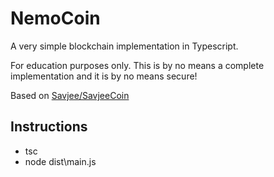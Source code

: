 # NemoCoin

A very simple blockchain implementation in Typescript.

For education purposes only. This is by no means a complete implementation and it is by no means secure!

Based on [Savjee/SavjeeCoin](https://github.com/Savjee/SavjeeCoin)

## Instructions
* tsc
* node dist\main.js